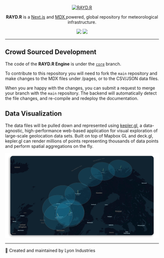 <p align="center">
  <a href="https://alibaba.github.io/rax">
    <img alt="RAYD.R" src="https://raw.githubusercontent.com/lyon-industries/RAYD.R/1.0.0/public/android-icon-192x192.png" width="66">
  </a>
</p>

<p align="center"> 
  <b>RAYD.R</b> is a 
  <a href="https://nextjs.org">Next.js</a> and 
  <a href="https://mdxjs.com">MDX </a> 
  powered, global repository for meteorological infrastructure.
</p>

<p align="center">
  <a href="https://github.com/lyon-industries/RAYD.R/blob/main/LICENSE"><img src="https://img.shields.io/github/license/lyon-industries/RAYD.R"></a>
  <a href="https://github.com/lyon-industries/RAYD.R/releases"><img src="https://img.shields.io/github/v/release/christopherlyon/rayd.r"></a>

</p>

---

     

## Crowd Sourced Development

The code of the **RAYD.R Engine** is under the [`core`](https://github.com/shuding/nextra/tree/core) branch.

To contribute to this repository you will need to fork the `main`  repository and make changes to the MDX files under /pages, or to the CSV/JSON data files.

When you are happy with the changes, you can submit a request to merge your branch with the `main` repository. The backend will automatically detect the file changes, and re-compile and redeploy the documentation.


## Data Visualization

The data files will be pulled down and represented using [kepler.gl]("https://github.com/keplergl/kepler.gl"), a data-agnostic, high-performance web-based application for visual exploration of large-scale geolocation data sets. Built on top of Mapbox GL and deck.gl, kepler.gl can render millions of points representing thousands of data points and perform spatial aggregations on the fly.


![](/public/demo.png)

---
:wrench: Created and maintained by Lyon Industries
